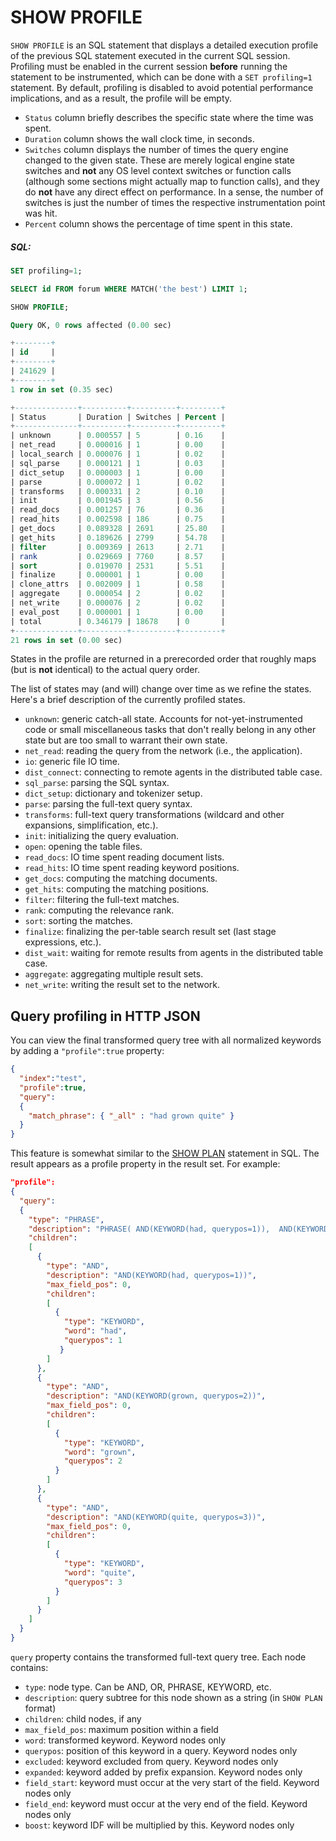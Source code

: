 # SHOW PROFILE

<!-- example SHOW PROFILE -->

`SHOW PROFILE` is an SQL statement that displays a detailed execution profile of the previous SQL statement executed in the current SQL session. Profiling must be enabled in the current session **before** running the statement to be instrumented, which can be done with a `SET profiling=1` statement. By default, profiling is disabled to avoid potential performance implications, and as a result, the profile will be empty.

* `Status` column briefly describes the specific state where the time was spent.
* `Duration` column shows the wall clock time, in seconds.
* `Switches` column displays the number of times the query engine changed to the given state. These are merely logical engine state switches and **not** any OS level context switches or function calls (although some sections might actually map to function calls), and they do **not** have any direct effect on performance. In a sense, the number of switches is just the number of times the respective instrumentation point was hit.
* `Percent` column shows the percentage of time spent in this state.

<!-- intro -->
##### SQL:
<!-- request SQL -->

```sql
SET profiling=1;

SELECT id FROM forum WHERE MATCH('the best') LIMIT 1;

SHOW PROFILE;
```

<!-- response SQL -->

```sql
Query OK, 0 rows affected (0.00 sec)

+--------+
| id     |
+--------+
| 241629 |
+--------+
1 row in set (0.35 sec)

+--------------+----------+----------+---------+
| Status       | Duration | Switches | Percent |
+--------------+----------+----------+---------+
| unknown      | 0.000557 | 5        | 0.16    |
| net_read     | 0.000016 | 1        | 0.00    |
| local_search | 0.000076 | 1        | 0.02    |
| sql_parse    | 0.000121 | 1        | 0.03    |
| dict_setup   | 0.000003 | 1        | 0.00    |
| parse        | 0.000072 | 1        | 0.02    |
| transforms   | 0.000331 | 2        | 0.10    |
| init         | 0.001945 | 3        | 0.56    |
| read_docs    | 0.001257 | 76       | 0.36    |
| read_hits    | 0.002598 | 186      | 0.75    |
| get_docs     | 0.089328 | 2691     | 25.80   |
| get_hits     | 0.189626 | 2799     | 54.78   |
| filter       | 0.009369 | 2613     | 2.71    |
| rank         | 0.029669 | 7760     | 8.57    |
| sort         | 0.019070 | 2531     | 5.51    |
| finalize     | 0.000001 | 1        | 0.00    |
| clone_attrs  | 0.002009 | 1        | 0.58    |
| aggregate    | 0.000054 | 2        | 0.02    |
| net_write    | 0.000076 | 2        | 0.02    |
| eval_post    | 0.000001 | 1        | 0.00    |
| total        | 0.346179 | 18678    | 0       |
+--------------+----------+----------+---------+
21 rows in set (0.00 sec)
```

<!-- end -->

States in the profile are returned in a prerecorded order that roughly maps (but is **not** identical) to the actual query order.

The list of states may (and will) change over time as we refine the states. Here's a brief description of the currently profiled states.

* `unknown`: generic catch-all state. Accounts for not-yet-instrumented code or small miscellaneous tasks that don't really belong in any other state but are too small to warrant their own state.
* `net_read`: reading the query from the network (i.e., the application).
* `io`: generic file IO time.
* `dist_connect`: connecting to remote agents in the distributed table case.
* `sql_parse`: parsing the SQL syntax.
* `dict_setup`: dictionary and tokenizer setup.
* `parse`: parsing the full-text query syntax.
* `transforms`: full-text query transformations (wildcard and other expansions, simplification, etc.).
* `init`: initializing the query evaluation.
* `open`: opening the table files.
* `read_docs`: IO time spent reading document lists.
* `read_hits`: IO time spent reading keyword positions.
* `get_docs`: computing the matching documents.
* `get_hits`: computing the matching positions.
* `filter`: filtering the full-text matches.
* `rank`: computing the relevance rank.
* `sort`: sorting the matches.
* `finalize`: finalizing the per-table search result set (last stage expressions, etc.).
* `dist_wait`: waiting for remote results from agents in the distributed table case.
* `aggregate`: aggregating multiple result sets.
* `net_write`: writing the result set to the network.

## Query profiling in HTTP JSON

You can view the final transformed query tree with all normalized keywords by adding a `"profile":true` property:

```json
{
  "index":"test",
  "profile":true,
  "query":
  {
    "match_phrase": { "_all" : "had grown quite" }
  }
}
```

This feature is somewhat similar to the [SHOW PLAN](../../Node_info_and_management/Profiling/Query_plan.md) statement in SQL. The result appears as a profile property in the result set. For example:

```json
"profile":
{
  "query":
  {
    "type": "PHRASE",
    "description": "PHRASE( AND(KEYWORD(had, querypos=1)),  AND(KEYWORD(grown, querypos=2)),  AND(KEYWORD(quite, querypos=3)))",
    "children":
    [
      {
        "type": "AND",
        "description": "AND(KEYWORD(had, querypos=1))",
        "max_field_pos": 0,
        "children":
        [
          {
            "type": "KEYWORD",
            "word": "had",
            "querypos": 1
           }
        ]
      },
      {
        "type": "AND",
        "description": "AND(KEYWORD(grown, querypos=2))",
        "max_field_pos": 0,
        "children":
        [
          {
            "type": "KEYWORD",
            "word": "grown",
            "querypos": 2
          }
        ]
      },
      {
        "type": "AND",
        "description": "AND(KEYWORD(quite, querypos=3))",
        "max_field_pos": 0,
        "children":
        [
          {
            "type": "KEYWORD",
            "word": "quite",
            "querypos": 3
          }
        ]
      }
    ]
  }
}
```

`query` property contains the transformed full-text query tree. Each node contains:

* `type`: node type. Can be AND, OR, PHRASE, KEYWORD, etc.
* `description`: query subtree for this node shown as a string (in `SHOW PLAN` format)
* `children`: child nodes, if any
* `max_field_pos`: maximum position within a field
* `word`: transformed keyword. Keyword nodes only
* `querypos`: position of this keyword in a query. Keyword nodes only
* `excluded`: keyword excluded from query. Keyword nodes only
* `expanded`: keyword added by prefix expansion. Keyword nodes only
* `field_start`: keyword must occur at the very start of the field. Keyword nodes only
* `field_end`: keyword must occur at the very end of the field. Keyword nodes only
* `boost`: keyword IDF will be multiplied by this. Keyword nodes only

<!-- proofread -->
